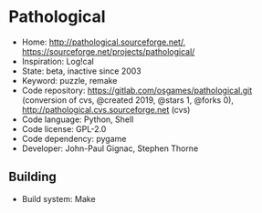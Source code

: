 # Pathological

- Home: http://pathological.sourceforge.net/, https://sourceforge.net/projects/pathological/
- Inspiration: Log!cal
- State: beta, inactive since 2003
- Keyword: puzzle, remake
- Code repository: https://gitlab.com/osgames/pathological.git (conversion of cvs, @created 2019, @stars 1, @forks 0), http://pathological.cvs.sourceforge.net (cvs)
- Code language: Python, Shell
- Code license: GPL-2.0
- Code dependency: pygame
- Developer: John-Paul Gignac, Stephen Thorne

## Building

- Build system: Make
